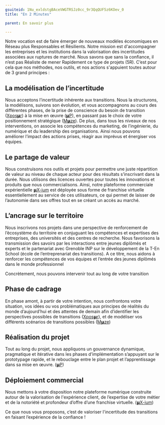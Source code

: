 ```yaml
---
gsuiteid: 1Nu_exldstgBAceVWGTRSJz0cc_9r3QqQUF5z6KOev_0
title: "En 2 Minutes"

parent: En savoir plus

---
```


Notre vocation est de faire émerger de nouveaux modèles économiques en Réseau plus Responsables et Résilients. Notre mission est d'accompagner les entreprises et les institutions dans la valorisation des incertitudes associées aux ruptures de marché. Nous savons que sans la confiance, il n’est pas Réaliste de mener Rapidement ce type de projets (5R). C’est pour cela que nos méthodes, nos outils, et nos actions s'appuient toutes autour de 3 grand principes :

La modélisation de l’incertitude
--------------------------------

Nous acceptons l’incertitude inhérente aux transitions. Nous la structurons, la modélisons, suivons son évolution, et vous accompagnons au cours des différentes phases, de la prise de conscience du besoin de transition ([Xpos](https://www.google.com/url?q=https://aurora-5r.fr/offres/Vale/&sa=D&source=editors&ust=1620650604430000&usg=AOvVaw2JyYiqoXc2Ha7vxpujIN_7)[𝝻r](https://www.google.com/url?q=https://aurora-5r.fr/offres/Vale/&sa=D&source=editors&ust=1620650604431000&usg=AOvVaw1b-7qUHEuwa4xETATBt7tp)) à la mise en œuvre ([𝝻P](https://www.google.com/url?q=https://aurora-5r.fr/offres/P/&sa=D&source=editors&ust=1620650604431000&usg=AOvVaw1C1CEtkiR4NN8XSEnHBMZd)), en passant pas le choix de votre positionnement stratégique ([M](https://www.google.com/url?q=https://aurora-5r.fr/offres/Mze/&sa=D&source=editors&ust=1620650604431000&usg=AOvVaw3lmo_YmlAImby0Hwj_M_hJ)[𝝻ze](https://www.google.com/url?q=https://aurora-5r.fr/offres/Mze/&sa=D&source=editors&ust=1620650604431000&usg=AOvVaw3lmo_YmlAImby0Hwj_M_hJ)). De plus, dans tous les niveaux de nos interventions, on associe les compétences du marketing, de l’ingénierie, du numérique et du leadership des organisations. Ainsi nous pouvons améliorer l’impact des actions prises, réagir aux imprévus et énergiser vos équipes.

Le partage de valeur
--------------------

Nous construisons nos outils et projets pour permettre une juste répartition de valeur au niveau de chaque acteur pour des résultats s’inscrivant dans la durée. Nous utilisons des licences ouvertes pour toutes les innovations et produits que nous commercialisons. Ainsi, notre plateforme commerciale expérientielle [𝝻](https://www.google.com/url?q=https://aurora-5r.fr/offres/Xium/&sa=D&source=editors&ust=1620650604432000&usg=AOvVaw3bgjtK3XZj9mCbOhKz6UuD)[X-ium](https://www.google.com/url?q=https://aurora-5r.fr/offres/Xium/&sa=D&source=editors&ust=1620650604432000&usg=AOvVaw3bgjtK3XZj9mCbOhKz6UuD) est déployée sous forme de franchise virtuelle essentiellement au service de ces utilisateurs, ce qui permet de laisser de l’autonomie dans ses offres tout en se créant un accès au marché.

L’ancrage sur le territoire
---------------------------

Nous inscrivons nos projets dans une perspective de renforcement de l’écosystème du territoire en conjuguant les compétences et expertises des entreprises, des universités et des centres de recherche. Nous favorisons la transmission des savoirs par les interactions entre jeunes diplômés et experts et le partenariat avec Grenoble INP sur le développement de la T-En School (école de l’entreprenariat des transitions). A ce titre, nous aidons à renforcer les compétences de vos équipes et l’entrée des jeunes diplômés dans le monde professionnel

Concrètement, nous pouvons intervenir tout au long de votre transition 

Phase de cadrage
----------------

En phase amont, à partir de votre intention, nous confrontons votre situation, vos idées ou vos problématiques aux principes de réalités du monde d’aujourd’hui et des attentes de demain afin d’identifier les perspectives possibles de transitions ([Xpos𝝻r](https://www.google.com/url?q=https://aurora-5r.fr/offres/vale/&sa=D&source=editors&ust=1620650604433000&usg=AOvVaw0hL_pW8Lq_RTKDbIB8Fc24)), et de modéliser vos différents scénarios de transitions possibles ([M](https://www.google.com/url?q=https://aurora-5r.fr/offres/Mze/&sa=D&source=editors&ust=1620650604433000&usg=AOvVaw2cdQKiED_BGHY8t89rKpkz)[𝝻](https://www.google.com/url?q=https://aurora-5r.fr/offres/Mze/&sa=D&source=editors&ust=1620650604433000&usg=AOvVaw2cdQKiED_BGHY8t89rKpkz)[ze](https://www.google.com/url?q=https://aurora-5r.fr/offres/Mze/&sa=D&source=editors&ust=1620650604433000&usg=AOvVaw2cdQKiED_BGHY8t89rKpkz))

Réalisation du projet
---------------------

Tout au long du projet, nous appliquons un gouvernance dynamique, pragmatique et itérative dans les phases d’implémentation s’appuyant sur le prototypage rapide, et le rebouclage entre le plan projet et l’apprentissage dans sa mise en œuvre. ([𝝻](https://www.google.com/url?q=https://aurora-5r.fr/offres/P/&sa=D&source=editors&ust=1620650604434000&usg=AOvVaw27fZNmqdsTt2INmMwM9yMV)[P](https://www.google.com/url?q=https://aurora-5r.fr/offres/P/&sa=D&source=editors&ust=1620650604434000&usg=AOvVaw27fZNmqdsTt2INmMwM9yMV))

Déploiement commercial
----------------------

Nous mettons à votre disposition notre plateforme numérique construite autour de la valorisation de l'expérience client, de l’expertise de votre métier et de la notoriété et profondeur d’offre d’une franchise virtuelle. ([𝝻](https://www.google.com/url?q=https://aurora-5r.fr/offres/Xium/&sa=D&source=editors&ust=1620650604435000&usg=AOvVaw2QEje36A4JNlm4AF5FMyxA)[X-ium](https://www.google.com/url?q=https://aurora-5r.fr/offres/Xium/&sa=D&source=editors&ust=1620650604435000&usg=AOvVaw2QEje36A4JNlm4AF5FMyxA))

Ce que nous vous proposons, c’est de valoriser l'incertitude des transitions en faisant l’expérience de la confiance !

